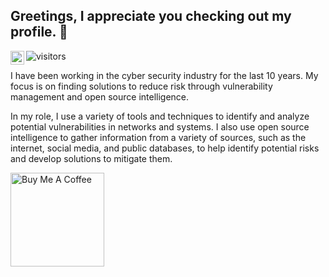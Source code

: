 ## Greetings, I appreciate you checking out my profile. 👋

<a href="https://www.linkedin.com/in/georgecrook/">
  <img align="left" alt="George Crook" width="22px" src="https://raw.githubusercontent.com/peterthehan/peterthehan/master/assets/linkedin.svg" /> 
 </a> 
 
 ![visitors](https://visitor-badge.glitch.me/badge?page_id=13gbc.id&left_color=green&right_color=red)
  
  
I have been working in the cyber security industry for the last 10 years. My focus is on finding solutions to reduce risk through vulnerability management and open source intelligence.

In my role, I use a variety of tools and techniques to identify and analyze potential vulnerabilities in networks and systems. I also use open source intelligence to gather information from a variety of sources, such as the internet, social media, and public databases, to help identify potential risks and develop solutions to mitigate them.

<a href="https://www.buymeacoffee.com/crook" target="_blank"><img src="https://cdn.buymeacoffee.com/buttons/v2/default-yellow.png" alt="Buy Me A Coffee" width="150" ></a>


<!--
**13gbc/13gbc** is a ✨ _special_ ✨ repository because its `README.md` (this file) appears on your GitHub profile.
Here are some ideas to get you started:

- 🔭 I’m currently working on ...
- 🌱 I’m currently learning ...
- 👯 I’m looking to collaborate on ...
- 🤔 I’m looking for help with ...
- 💬 Ask me about ...
- 📫 How to reach me: ...
- 😄 Pronouns: ...
- ⚡ Fun fact: ...
-->
